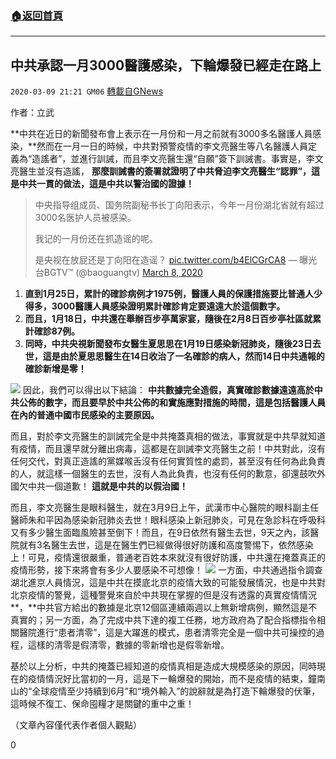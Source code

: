 ###  [:house:返回首頁](https://github.com/ourhimalayas/txt)
---

## 中共承認一月3000醫護感染，下輪爆發已經走在路上
`2020-03-09 21:21 GM06` [轉載自GNews](https://gnews.org/zh-hant/135917/)

作者：立武

**中共在近日的新聞發布會上表示在一月份和一月之前就有3000多名醫護人員感染，**然而在一月一日的時候，中共對預警疫情的李文亮醫生等八名醫護人員定義為“造謠者”，並進行訓誡，而且李文亮醫生還“自願”簽下訓誡書。事實是，李文亮醫生並沒有造謠， **那麼訓誡書的簽署就證明了中共脅迫李文亮醫生“認罪”，這是中共一貫的做法，這是中共以警治國的證據！**

> 中央指导组成员、国务院副秘书长丁向阳表示，今年一月份湖北省就有超过3000名医护人员被感染。
> 
> 我记的一月份还在抓造谣的呢。
> 
> 是央视在放屁还是丁向阳在造谣？ [pic.twitter.com/b4ElCGrCA8](https://t.co/b4ElCGrCA8)
> — 曝光台BGTV™ (@baoguangtv) [March 8, 2020](https://twitter.com/baoguangtv/status/1236692565811851264?ref_src=twsrc%5Etfw)

1. **直到1月25日，累計的確診病例才1975例，醫護人員的保護措施要比普通人少得多，3000醫護人員感染證明累計確診肯定要遠遠大於這個數字。**
2. **而且，1月18日，中共還在舉辦百步亭萬家宴，隨後在2月8日百步亭社區就累計確診87例。**
3. **同時，中共央視新聞發布女醫生夏思思在1月19日感染新冠肺炎，隨後23日去世，這是由於夏思思醫生在14日收治了一名確診的病人，然而14日中共通報的確診新增是零！**

![](https://s3-ap-northeast-1.amazonaws.com/news.guo.offload.media/wp-content/uploads/2020/03/09210658/1-65.jpg)
因此，我們可以得出以下結論： **中共數據完全造假，真實確診數據遠遠高於中共公佈的數字，而且要早於中共公佈的和實施應對措施的時間，這是包括醫護人員在內的普通中國市民感染的主要原因。**

而且，對於李文亮醫生的訓誡完全是中共掩蓋真相的做法，事實就是中共早就知道有疫情，而且還早就分離出病毒，這都是在訓誡李文亮醫生之前！中共對此，沒有任何交代，對真正造謠的黨媒喉舌沒有任何實質性的處罰，甚至沒有任何為此負責的人，就這樣一個醫生的去世，沒有人為此負責，也沒有任何的歉意，卻還鼓吹外國欠中共一個道歉！ **這就是中共的以假治國！**

而且，李文亮醫生是眼科醫生，就在3月9日上午，武漢市中心醫院的眼科副主任醫師朱和平因為感染新冠肺炎去世！眼科感染上新冠肺炎，可見在急診科在呼吸科又有多少醫生面臨風險甚至倒下！而且，在9日依然有醫生去世，9天之內，該醫院就有3名醫生去世，這是在醫生們已經做得很好防護和高度警惕下，依然感染上！可見，疫情還很嚴重，普通老百姓本來就沒有很好防護，中共還在掩蓋真正的疫情形勢，接下來將會有多少人要感染不可想像！
![](https://s3-ap-northeast-1.amazonaws.com/news.guo.offload.media/wp-content/uploads/2020/03/09210844/3-8.jpg)
一方面，中共通過指令調查湖北進京人員情況，這是中共在摸底北京的疫情大致的可能發展情況，也是中共對北京疫情的警覺，這種警覺來自於中共現在掌握的但是沒有透露的真實疫情情況**，**中共官方給出的數據是北京12個區連續兩週以上無新增病例，顯然這是不真實的；另一方面，為了完成中共下達的複工任務，地方政府為了配合指標指令相關醫院進行“患者清零”，這是大躍進的模式，患者清零完全是一個中共可操控的過程，這樣的清零是假清零，數據的零新增也是假零新增。

基於以上分析，中共的掩蓋已經知道的疫情真相是造成大規模感染的原因，同時現在的疫情情況好比當初的一月，這是下一輪爆發的開始，而不是疫情的結束，鐘南山的“全球疫情至少持續到6月”和“境外輸入”的說辭就是為打造下輪爆發的伏筆，這時候不復工、保命囤糧才是關鍵的重中之重！

（文章內容僅代表作者個人觀點）

0
